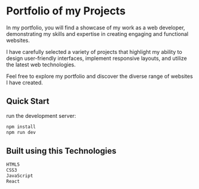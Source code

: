 <h1>Portfolio of my Projects</h1>

<p> In my portfolio, you will find a showcase of my work as a web developer, demonstrating my skills and expertise in creating engaging and functional websites.</p>

<p>I have carefully selected a variety of projects that highlight my ability to design user-friendly interfaces, implement responsive layouts, and utilize the latest web technologies. </p>
<p> Feel free to explore my portfolio and discover the diverse range of websites I have created. </p>

## Quick Start

run the development server:

```bash
npm install
npm run dev
```

## Built using this Technologies 

```bash
HTML5
CSS3
JavaScript
React
```



